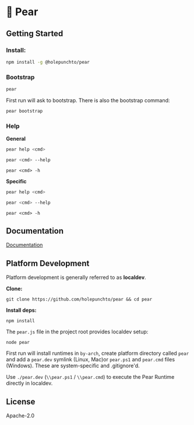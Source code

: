 # 🍐 Pear

## Getting Started

### Install:

```sh
npm install -g @holepunchto/pear
```

### Bootstrap

```sh
pear
```

First run will ask to bootstrap. There is also the bootstrap command:

```sh
pear bootstrap
```

### Help

**General**

```sh
pear help <cmd>
```

```sh
pear <cmd> --help
```

```
pear <cmd> -h
```
**Specific**


```sh
pear help <cmd>
```

```sh
pear <cmd> --help
```

```
pear <cmd> -h
```

## Documentation

[Documentation](./doc/readme.md)

## Platform Development

Platform development is generally referred to as **localdev**.

**Clone:**

```
git clone https://github.com/holepunchto/pear && cd pear
```

**Install deps:**

```
npm install
```


The `pear.js` file in the project root provides localdev setup:

```
node pear
```

First run will install runtimes in `by-arch`, create platform directory called `pear` and add a `pear.dev` symlink (Linux, Mac)or `pear.ps1` and `pear.cmd` files (Windows). These are system-specific and .gitignore'd.

Use `./pear.dev` (`\\pear.ps1` / `\\pear.cmd`) to execute the Pear Runtime directly in localdev.


## License

Apache-2.0
